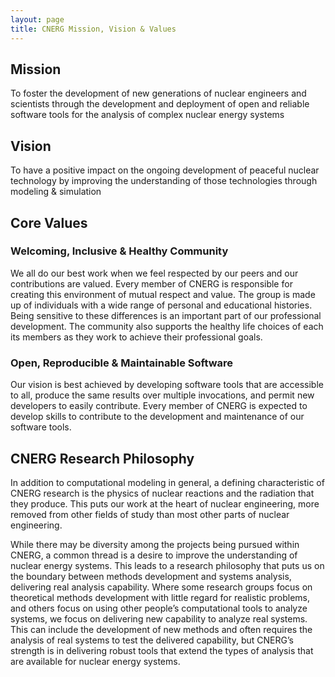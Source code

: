```yaml
---
layout: page
title: CNERG Mission, Vision & Values
---
```


## Mission


To foster the development of new generations of nuclear engineers and scientists
through the development and deployment of open and reliable software tools for
the analysis of complex nuclear energy systems

## Vision

To have a positive impact on the ongoing development of peaceful nuclear
technology by improving the understanding of those technologies through modeling
& simulation

## Core Values


### Welcoming, Inclusive & Healthy Community


We all do our best work when we feel respected by our peers and our
contributions are valued.  Every member of CNERG is responsible for creating
this environment of mutual respect and value.  The group is made up of
individuals with a wide range of personal and educational histories.  Being
sensitive to these differences is an important part of our professional
development. The community also supports the healthy life choices of each its
members as they work to achieve their professional goals.

### Open, Reproducible & Maintainable Software

Our vision is best achieved by developing software tools that are accessible to
all, produce the same results over multiple invocations, and permit new
developers to easily contribute.  Every member of CNERG is expected to develop
skills to contribute to the development and maintenance of our software tools. 

## CNERG Research Philosophy

In addition to computational modeling in general, a defining characteristic of
CNERG research is the physics of nuclear reactions and the radiation that they
produce. This puts our work at the heart of nuclear engineering, more removed
from other fields of study than most other parts of nuclear engineering.

While there may be diversity among the projects being pursued within CNERG, a
common thread is a desire to improve the understanding of nuclear energy
systems. This leads to a research philosophy that puts us on the boundary
between methods development and systems analysis, delivering real analysis
capability. Where some research groups focus on theoretical methods development
with little regard for realistic problems, and others focus on using other
people’s computational tools to analyze systems, we focus on delivering new
capability to analyze real systems. This can include the development of new
methods and often requires the analysis of real systems to test the delivered
capability, but CNERG’s strength is in delivering robust tools that extend the
types of analysis that are available for nuclear energy systems.
